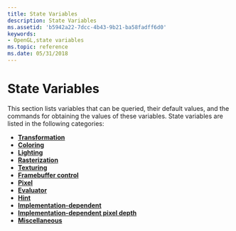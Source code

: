 ```yaml
---
title: State Variables
description: State Variables
ms.assetid: 'b5942a22-7dcc-4b43-9b21-ba58fadff6d0'
keywords:
- OpenGL,state variables
ms.topic: reference
ms.date: 05/31/2018
---
```


# State Variables

This section lists variables that can be queried, their default values, and the commands for obtaining the values of these variables. State variables are listed in the following categories:

-   [**Transformation**](transformation-state-variables.md)
-   [**Coloring**](coloring-state-variables.md)
-   [**Lighting**](lighting-state-variables.md)
-   [**Rasterization**](rasterization-state-variables.md)
-   [**Texturing**](texturing-state-variables.md)
-   [**Framebuffer control**](framebuffer-control-state-variables.md)
-   [**Pixel**](pixel-state-variables.md)
-   [**Evaluator**](evaluator-state-variables.md)
-   [**Hint**](hint-state-variables.md)
-   [**Implementation-dependent**](implementation-dependent-state-variables.md)
-   [**Implementation-dependent pixel depth**](implementation-dependent-pixel-depth-state-variables.md)
-   [**Miscellaneous**](miscellaneous-state-variables.md)

 

 




